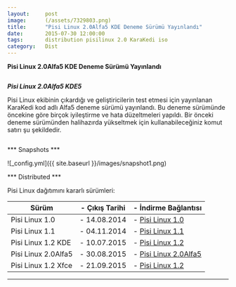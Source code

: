 ```yaml
---
layout:     post
image:      (/assets/7329803.png)
title:      "Pisi Linux 2.0Alfa5 KDE Deneme Sürümü Yayınlandı"
date:       2015-07-30 12:00:00
tags:       distribution pisilinux 2.0 KaraKedi iso
category:   Dist
---
```


**Pisi Linux 2.0Alfa5 KDE Deneme Sürümü Yayınlandı**

```8 Ağustos 2015 - Türkiye
```




***Pisi Linux 2.0Alfa5 KDE5***

Pisi Linux ekibinin çıkardığı ve geliştiricilerin test etmesi için yayınlanan KaraKedi kod adlı Alfa5 deneme sürümü yayınlandı. Bu deneme sürümünde öncekine göre birçok iyileştirme ve hata düzeltmeleri yapıldı. Bir önceki deneme sürümünden halihazırda yükseltmek için kullanabileceğiniz komut satırı şu şekildedir.

```sudo pisi up -dvsy
```


*** Snapshots ***

![_config.yml]({{ site.baseurl }}/images/snapshot1.png)

*** Distributed ***

Pisi Linux dağıtımını kararlı sürümleri:

| Sürüm                  |- Çıkış Tarihi |- İndirme Bağlantısı |
|------------------------|---------------|---------------------|
| Pisi Linux 1.0         |- 14.08.2014   |- [Pisi Linux 1.0](http://sourceforge.net/projects/pisilinux/files/1.0/)|
| Pisi Linux 1.1         |- 04.11.2014   |- [Pisi Linux 1.1](http://sourceforge.net/projects/pisilinux/files/1.1/)|
| Pisi Linux 1.2 KDE     |- 10.07.2015   |- [Pisi Linux 1.2](http://sourceforge.net/projects/pisilinux/files/1.2/)|
| Pisi Linux 2.0Alfa5    |- 30.08.2015   |- [Pisi Linux 2.0Alfa5](https://openload.co/f/vuimrNgPjSE/Pisi-Linux-2.0-Alfa5-KDE5-KaraKedi-x86_64.iso)|
| Pisi Linux 1.2 Xfce    |- 21.09.2015   |- [Pisi Linux 1.2](http://sourceforge.net/projects/pisilinux/files/1.2/)|

---
